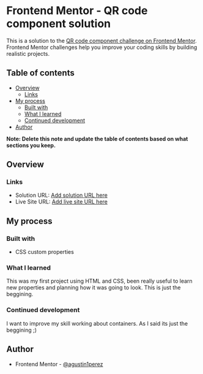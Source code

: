 # Frontend Mentor - QR code component solution

This is a solution to the [QR code component challenge on Frontend Mentor](https://www.frontendmentor.io/challenges/qr-code-component-iux_sIO_H). Frontend Mentor challenges help you improve your coding skills by building realistic projects. 

## Table of contents

- [Overview](#overview)
  - [Links](#links)
- [My process](#my-process)
  - [Built with](#built-with)
  - [What I learned](#what-i-learned)
  - [Continued development](#continued-development)
- [Author](#author)


**Note: Delete this note and update the table of contents based on what sections you keep.**

## Overview

### Links

- Solution URL: [Add solution URL here](https://your-solution-url.com)
- Live Site URL: [Add live site URL here](https://your-live-site-url.com)


## My process

### Built with

- CSS custom properties

### What I learned

This was my first project using HTML and CSS, been really useful to learn new properties and planning how it was going to look.
This is just the beggining.

### Continued development

I want to improve my skill working about containers.
As I said its just the beggining ;)

## Author

- Frontend Mentor - [@agustin1perez](https://www.frontendmentor.io/profile/agustin1perez)